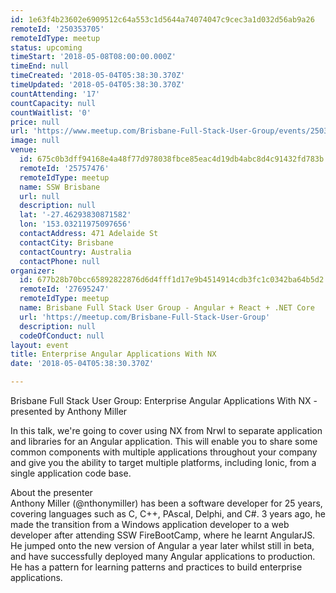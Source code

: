 ```yaml
---
id: 1e63f4b23602e6909512c64a553c1d5644a74074047c9cec3a1d032d56ab9a26
remoteId: '250353705'
remoteIdType: meetup
status: upcoming
timeStart: '2018-05-08T08:00:00.000Z'
timeEnd: null
timeCreated: '2018-05-04T05:38:30.370Z'
timeUpdated: '2018-05-04T05:38:30.370Z'
countAttending: '17'
countCapacity: null
countWaitlist: '0'
price: null
url: 'https://www.meetup.com/Brisbane-Full-Stack-User-Group/events/250353705/'
image: null
venue:
  id: 675c0b3dff94168e4a48f77d978038fbce85eac4d19db4abc8d4c91432fd783b
  remoteId: '25757476'
  remoteIdType: meetup
  name: SSW Brisbane
  url: null
  description: null
  lat: '-27.46293830871582'
  lon: '153.03211975097656'
  contactAddress: 471 Adelaide St
  contactCity: Brisbane
  contactCountry: Australia
  contactPhone: null
organizer:
  id: 677b28b70bcc65892822876d6d4fff1d17e9b4514914cdb3fc1c0342ba64b5d2
  remoteId: '27695247'
  remoteIdType: meetup
  name: Brisbane Full Stack User Group - Angular + React + .NET Core
  url: 'https://meetup.com/Brisbane-Full-Stack-User-Group'
  description: null
  codeOfConduct: null
layout: event
title: Enterprise Angular Applications With NX
date: '2018-05-04T05:38:30.370Z'

---
```

<p>Brisbane Full Stack User Group: Enterprise Angular Applications With NX - presented by Anthony Miller</p> <p>In this talk, we're going to cover using NX from Nrwl to separate application and libraries for an Angular application. This will enable you to share some common components with multiple applications throughout your company and give you the ability to target multiple platforms, including Ionic, from a single application code base.</p> <p>About the presenter<br/>Anthony Miller (@nthonymiller) has been a software developer for 25 years, covering languages such as C, C++, PAscal, Delphi, and C#. 3 years ago, he made the transition from a Windows application developer to a web developer after attending SSW FireBootCamp, where he learnt AngularJS. He jumped onto the new version of Angular a year later whilst still in beta, and have successfully deployed many Angular applications to production. He has a pattern for learning patterns and practices to build enterprise applications.</p>
